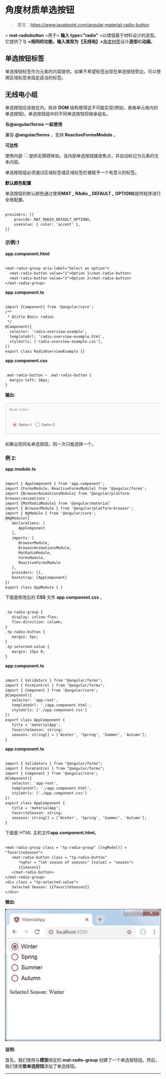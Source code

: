 # 角度材质单选按钮

> 原文：<https://www.javatpoint.com/angular-material-radio-button>

< **mat-radiobutton** >用于< **输入 type="radio"** >以增强基于材料设计的造型。它提供了与 **<相同的功能，输入类型为【无线电】>**[角度材质](https://www.javatpoint.com/angular-material)设计**造型**和**动画**。

## 单选按钮标签

单选按钮标签作为<mat-radiobutton>元素的内容提供。如果不希望标签出现在单选按钮旁边，可以使用区域标签来指定适当的标签。</mat-radiobutton>

## 无线电小组

单选按钮应该放在<mat-radio-group>内，除非 **DOM** 结构使得这不可能实现(例如，表格单元格内的单选按钮)。单选按钮组中的不同单选按钮将继承组名。</mat-radio-group>

**与@angular/forms 一起使用**

<mat-radio-group>兼容 **@angular/forms** ，支持 **ReactiveFormsModule** 。</mat-radio-group>

**可达性**

<mat-radio-button>使用内部<input type="radio">提供无障碍体验。该内部单选按钮接收焦点，并自动标记为<mat-radio-button>元素的文本内容。</mat-radio-button></mat-radio-button>

单选按钮组必须通过区域标签或区域标签栏被赋予一个有意义的标签。

**默认颜色配置**

单选按钮的默认颜色通过使用**MAT _ RAdio _ DEFAULT _ OPTIONS**提供程序进行全局配置。

```

providers: [{
    provide: MAT_RADIO_DEFAULT_OPTIONS,
    useValue: { color: 'accent' },
}]

```

### 示例:1

**app.component.html**

```

<mat-radio-group aria-label="Select an option">
  <mat-radio-button value="1">Option 1</mat-radio-button>
  <mat-radio-button value="2">Option 2</mat-radio-button>
</mat-radio-group>

```

**app.component.ts**

```

import {Component} from '@angular/core';
/**
 * @title Basic radios
 */
@Component({
  selector: 'radio-overview-example',
  templateUrl: 'radio-overview-example.html',
  styleUrls: ['radio-overview-example.css'],
})
export class RadioOverviewExample {}

```

**app.component.css**

```

.mat-radio-button ~ .mat-radio-button {
  margin-left: 16px;
}

```

**输出:**

![Angular Material Radio Button](img/cdbb2a798c0f9d8c0bf6001437b21cfd.png)

如果出现同名单选按钮，则一次只能选择一个。

### 例 2:

**app.module.ts**

```

import { AppComponent } from 'app.component';
import {FormsModule, ReactiveFormsModule} from '@angular/forms';
import {BrowserAnimationsModule} from '@angular/platform-browser/animations';
import {MatRadioModule} from '@angular/material'
import { BrowserModule } from '@angular/platform-browser';
import { NgModule } from '@angular/core';
@NgModule({
   declarations: [
      AppComponent
   ],
   imports: [
      BrowserModule,
      BrowserAnimationsModule,
      MatRadioModule,
      FormsModule,
      ReactiveFormsModule
   ],
   providers: [],
   bootstrap: [AppComponent]
})
export class AppModule { }

```

下面是修改后的 **CSS** 文件 **app.component.css** 。

```

.tp-radio-group {
   display: inline-flex;
   flex-direction: column;
}
.tp-radio-button {
   margin: 5px;
}
.tp-selected-value {
   margin: 15px 0;
}

```

**app.component.ts**

```

import { Validators } from "@angular/forms";
import { FormControl } from "@angular/forms";
import { Component } from '@angular/core';
@Component({
   selector: 'app-root',
   templateUrl: './app.component.html',
   styleUrls: ['./app.component.css']
})
export class AppComponent {
   title = 'materialApp'; 
   favoriteSeason: string;
   seasons: string[] = ['Winter', 'Spring', 'Summer', 'Autumn'];
}

```

**app.component.ts**

```

import { Validators } from "@angular/forms";
import { FormControl } from "@angular/forms";
import { Component } from '@angular/core';
@Component({
   selector: 'app-root',
   templateUrl: './app.component.html',
   styleUrls: ['./app.component.css']
})
export class AppComponent {
   title = 'materialApp'; 
   favoriteSeason: string;
   seasons: string[] = ['Winter', 'Spring', 'Summer', 'Autumn'];
}

```

下面是 HTML 主机文件**app.component.html**。

```

<mat-radio-group class = "tp-radio-group" [(ngModel)] = "favoriteSeason">
   <mat-radio-button class = "tp-radio-button"
      *ngFor = "let season of seasons" [value] = "season">
      {{season}}
   </mat-radio-button>
</mat-radio-group>
<div class = "tp-selected-value">
   Selected Season: {{favoriteSeason}}
</div>

```

**输出:**

![Angular Material Radio Button](img/1590326001c9913ba1e79dda7132dff0.png)

**说明:**

首先，我们使用与**模型**绑定的 **mat-radio-group** 创建了一个单选按钮组。然后，我们使用**垫单选按钮**添加了单选按钮。

* * *